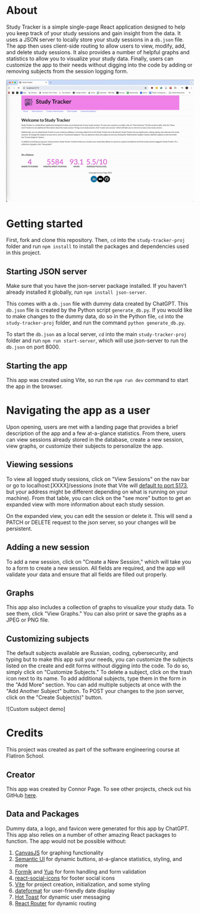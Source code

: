 # About
Study Tracker is a simple single-page React application designed to help you keep track of your study sessions and gain insight from the data. It uses a JSON server to locally store your study sessions in a `db.json` file. The app then uses client-side routing to allow users to view, modify, add, and delete study sessions. It also provides a number of helpful graphs and statistics to allow you to visualize your study data. Finally, users can customize the app to their needs without digging into the code by adding or removing subjects from the session logging form. 

![App preview gif](https://github.com/connorpage1/study-tracker-proj/blob/main/public/app-demo.gif)

# Getting started
First, fork and clone this repository. Then, `cd` into the `study-tracker-proj` folder and run `npm install` to install the packages and dependencies used in this project. 

## Starting JSON server
Make sure that you have the json-server package installed. If you haven't already installed it globally, run `npm install json-server`.

This comes with a `db.json` file with dummy data created by ChatGPT. This `db.json` file is created by the Python script `generate_db.py`. If you would like to make changes to the dummy data, do so in the Python file, `cd` into the `study-tracker-proj` folder, and run the command `python generate_db.py`. 

To start the `db.json` as a local server, `cd` into the main `study-tracker-proj` folder and run `npm run start-server`, which will use json-server to run the `db.json` on port 8000.

## Starting the app
This app was created using Vite, so run the `npm run dev` command to start the app in the browser. 

# Navigating the app as a user
Upon opening, users are met with a landing page that provides a brief description of the app and a few at-a-glance statistics. From there, users can view sessions already stored in the database, create a new session, view graphs, or customize their subjects to personalize the app. 

## Viewing sessions
To view all logged study sessions, click on "View Sessions" on the nav bar or go to localhost:[XXXX]/sessions (note that Vite will [default to port 5173](https://vitejs.dev/config/server-options), but your address might be different depending on what is running on your machine). From that table, you can click on the "see more" button to get an expanded view with more information about each study session. 

On the expanded view, you can edit the session or delete it. This will send a PATCH or DELETE request to the json server, so your changes will be persistent. 

## Adding a new session
To add a new session, click on "Create a New Session," which will take you to a form to create a new session. All fields are required, and the app will validate your data and ensure that all fields are filled out properly.

## Graphs
This app also includes a collection of graphs to visualize your study data. To see them, click "View Graphs." You can also print or save the graphs as a JPEG or PNG file. 

## Customizing subjects
The default subjects available are Russian, coding, cybersecurity, and typing but to make this app suit your needs, you can customize the subjects listed on the create and edit forms without digging into the code. To do so, simply click on "Customize Subjects." To delete a subject, click on the trash icon next to its name. To add additional subjects, type them in the form in the "Add More" section. You can add multiple subjects at once with the "Add Another Subject" button. To POST your changes to the json server, click on the "Create Subject(s)" button. 

![Custom subject demo]

# Credits
This project was created as part of the software engineering course at Flatiron School.

## Creator
This app was created by Connor Page. To see other projects, check out his GitHub [here](https://github.com/connorpage1/).

## Data and Packages
Dummy data, a logo, and favicon were generated for this app by ChatGPT. This app also relies on a number of other amazing React packages to function. The app would not be possible without:

1. [CanvasJS](https://canvasjs.com/) for graphing functionality
2. [Semantic UI](https://semantic-ui.com/) for dynamic buttons, at-a-glance statistics, styling, and more
3. [Formik](https://formik.org/) and [Yup](https://github.com/jquense/yup) for form handling and form validation
4. [react-social-icons](https://www.npmjs.com/package/react-social-icons/v/5.1.1) for footer social icons
5. [Vite](https://vitejs.dev/) for project creation, initialization, and some styling
6. [dateformat](https://www.npmjs.com/package/dateformat) for user-friendly date display
7. [Hot Toast](https://react-hot-toast.com/) for dynamic user messaging
8. [React Router](https://reactrouter.com/en/main) for dynamic routing
